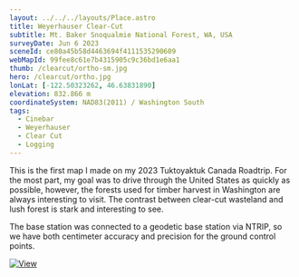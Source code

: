 ```yaml
---
layout: ../../../layouts/Place.astro
title: Weyerhauser Clear-Cut
subtitle: Mt. Baker Snoqualmie National Forest, WA, USA
surveyDate: Jun 6 2023
sceneId: ce80a45b58d4463694f4111535290609
webMapId: 99fee8c61e7b4315905c9c36bd1e6aa1
thumb: /clearcut/ortho-sm.jpg
hero: /clearcut/ortho.jpg
lonLat: [-122.50323262, 46.63831890]
elevation: 832.866 m
coordinateSystem: NAD83(2011) / Washington South
tags:
  - Cinebar
  - Weyerhauser
  - Clear Cut
  - Logging
---
```


This is the first map I made on my 2023 Tuktoyaktuk Canada Roadtrip. For the most part, my goal was to drive through the United States as quickly as possible, however, the forests used for timber harvest in Washington are always interesting to visit. The contrast between clear-cut wasteland and lush forest is stark and interesting to see.

The base station was connected to a geodetic base station via NTRIP, so we have both centimeter accuracy and precision for the ground control points.

[![View](/clearcut/view.jpg)](/clearcut/view.jpg)
